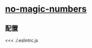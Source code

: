 # [no-magic-numbers](https://typescript-eslint.io/rules/no-magic-numbers)

## 配置

<<< ./.eslintrc.js

